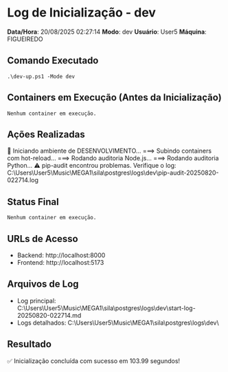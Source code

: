 # Log de Inicialização - dev
**Data/Hora**: 20/08/2025 02:27:14
**Modo**: dev
**Usuário**: User5
**Máquina**: FIGUEIREDO

## Comando Executado
`
.\dev-up.ps1 -Mode dev
`

## Containers em Execução (Antes da Inicialização)
`
Nenhum container em execução.
`

## Ações Realizadas
🚀 Iniciando ambiente de DESENVOLVIMENTO...
===> Subindo containers com hot-reload...
===> Rodando auditoria Node.js...
===> Rodando auditoria Python...
⚠️ pip-audit encontrou problemas. Verifique o log: C:\Users\User5\Music\MEGA1\sila\postgres\logs\dev\pip-audit-20250820-022714.log
## Status Final
`
Nenhum container em execução.
`

## URLs de Acesso
- Backend: http://localhost:8000
- Frontend: http://localhost:5173

## Arquivos de Log
- Log principal: C:\Users\User5\Music\MEGA1\sila\postgres\logs\dev\start-log-20250820-022714.md
- Logs detalhados: C:\Users\User5\Music\MEGA1\sila\postgres\logs\dev\

## Resultado
✅ Inicialização concluída com sucesso em 103.99 segundos!
